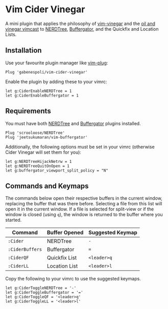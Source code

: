 # Vim Cider Vinegar

A mini plugin that applies the philosophy of [vim-vinegar](https://github.com/tpope/vim-vinegar) and the [oil and vinegar vimcast](http://vimcasts.org/blog/2013/01/oil-and-vinegar-split-windows-and-project-drawer/) to [NERDTree](https://github.com/scrooloose/nerdtree), [Buffergator](https://github.com/jeetsukumaran/vim-buffergator), and the Quickfix and Location Lists.

## Installation

Use your favourite plugin manager like [vim-plug](https://github.com/junegunn/vim-plug):

```vim
Plug 'gabenespoli/vim-cider-vinegar'
```

Enable the plugin by adding these to your vimrc:

```vim
let g:CiderEnableNERDTree = 1
let g:CiderEnableBuffergator = 1
```

## Requirements

You must have both [NERDTree](https://github.com/scrooloose/nerdtree) and [Buffergator](https://github.com/jeetsukumaran/vim-buffergator) plugins installed. 

```vim
Plug 'scrooloose/NERDTree'
Plug 'jeetsukumaran/vim-buffergator'
```

Additionally, the following options must be set in your vimrc (otherwise Cider Vinegar will set them for you):

```vim
let g:NERDTreeHijackNetrw = 1
let g:NERDTreeQuitOnOpen = 1
let g:buffergator_viewport_split_policy = "N"
```

## Commands and Keymaps

The commands below open their respective buffers in the current window, replacing the buffer that was there before. Selecting a file from this list will open it in the current window. If a file is selected for split-view or if the window is closed (using `q`), the window is returned to the buffer where you started.

| Command                | Buffer Opened | Suggested Keymap |
| ---------------------- | ------------- | ---------------- |
| `:Cider`               | NERDTree      | `-`              |
| `:CiderBuffers`        | Buffergator   | `=`              |
| `:CiderQF`             | Quickfix List | `<leader>q`      |
| `:CiderLL`             | Location List | `<leader>l`      |

Copy the following to your vimrc to use the suggested keymaps.

```vim
let g:CiderToggleNERDTree = '-'
let g:CiderToggleBuffergator = '='
let g:CiderToggleQF = '<leader>q'
let g:CiderToggleLL = '<leader>l'
```
